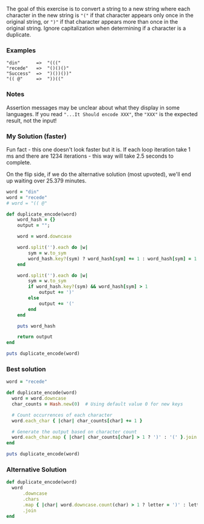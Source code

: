The goal of this exercise is to convert a string to a new string where each character in the new string is `"("` if that character appears only once in the original string, or `")"` if that character appears more than once in the original string. Ignore capitalization when determining if a character is a duplicate.

### Examples

```
"din"      =>  "((("
"recede"   =>  "()()()"
"Success"  =>  ")())())"
"(( @"     =>  "))((" 
```

### Notes

Assertion messages may be unclear about what they display in some languages. If you read `"...It Should encode XXX"`, the `"XXX"` is the expected result, not the input!

### My Solution (faster)
Fun fact - this one doesn't look faster but it is. 
If each loop iteration take 1 ms and there are 1234 iterations - this way will take 2.5 seconds to complete.

On the flip side, if we do the alternative solution (most upvoted), we'll end up waiting over 25.379 minutes.

```ruby
word = "din"
word = "recede"
# word = "(( @"

def duplicate_encode(word)
	word_hash = {}
	output = "";

	word = word.downcase

	word.split('').each do |w|
		sym = w.to_sym
		word_hash.key?(sym) ? word_hash[sym] += 1 : word_hash[sym] = 1
	end

	word.split('').each do |w|
		sym = w.to_sym
		if word_hash.key?(sym) && word_hash[sym] > 1 
			output += ')'
		else
			output += '('
		end
	end

	puts word_hash

	return output
end

puts duplicate_encode(word)
```

### Best solution
```ruby
word = "recede"

def duplicate_encode(word)
  word = word.downcase
  char_counts = Hash.new(0)  # Using default value 0 for new keys

  # Count occurrences of each character
  word.each_char { |char| char_counts[char] += 1 }

  # Generate the output based on character count
  word.each_char.map { |char| char_counts[char] > 1 ? ')' : '(' }.join
end

puts duplicate_encode(word)
```
### Alternative Solution
```ruby
def duplicate_encode(word)
  word
      .downcase
      .chars
      .map { |char| word.downcase.count(char) > 1 ? letter = ')' : letter = '(' }
      .join
end
```